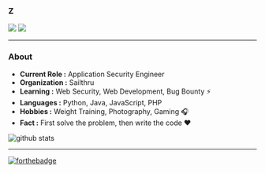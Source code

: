 ### Z
[![](https://img.shields.io/badge/LinkedIn-fangzway-blue)](https://www.linkedin.com/in/fangzway/)
[![](https://img.shields.io/badge/Gmail-fang.zway%40gmail.com-red)](mailto:fang.zway@gmail.com)

---------------------------------------------------------------------------------------------------------------------------------------------------------------------------------
### About

-  **Current Role :** Application Security Engineer
-  **Organization :** Sailthru
-  **Learning :** Web Security, Web Development, Bug Bounty :zap: 	
-  **Languages :** Python, Java, JavaScript, PHP 
-  **Hobbies :** Weight Training, Photography, Gaming :headphones:
-  **Fact :** First solve the problem, then write the code :heart: 

![github stats](https://github-readme-stats.vercel.app/api?username=Layzhi&show_icons=true)

---------------------------------------------------------------------------------------------------------------------------------------------------------------------------------

[![forthebadge](https://forthebadge.com/images/badges/built-with-love.svg)](https://forthebadge.com)